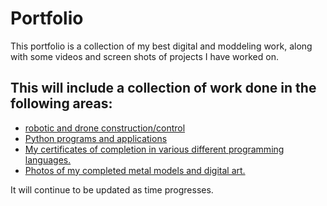 # Portfolio
This portfolio is a collection of my best digital and moddeling work, along with some videos and screen shots of projects I have worked on.

## This will include a collection of work done in the following areas:
- [robotic and drone construction/control](/robotics/index.md)
- [Python programs and applications](/python/index.md)
- [My certificates of completion in various different programming languages.](/CodeAvengers/index.md)
- [Photos of my completed metal models and digital art.](/models/index.md)

It will continue to be updated as time progresses.
